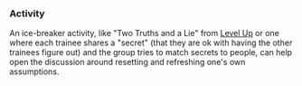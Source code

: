 ### Activity

An ice-breaker activity, like "Two Truths and a Lie" from [Level Up](https://level-up.cc/you-the-trainer/ice-breakers-and-energizers) or one where each trainee shares a "secret" (that they are ok with having the other trainees figure out) and the group tries to match secrets to people, can help open the discussion around resetting and refreshing one's own assumptions.
